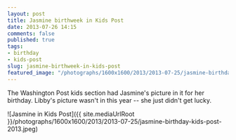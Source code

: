 ```yaml
---
layout: post
title: Jasmine birthweek in Kids Post
date: 2013-07-26 14:15
comments: false
published: true
tags:
- birthday
- kids-post
slug: jasmine-birthweek-in-kids-post
featured_image: "/photographs/1600x1600/2013/2013-07-25/jasmine-birthday-kids-post-2013.jpeg"
---
```

The Washington Post kids section had Jasmine's picture in it for her birthday.  Libby's picture wasn't in this year -- she just didn't get lucky.

![Jasmine in Kids Post]({{ site.mediaUrlRoot }}/photographs/1600x1600/2013/2013-07-25/jasmine-birthday-kids-post-2013.jpeg)
